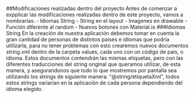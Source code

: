 ##Modificaciones realizadas dentro del proyecto
Antes de comenzar a expplicar las modificaciones realizadas dentro de este proyecto, vamos a nombrarlas:
    - Idiomas String
    - String en el layout
    - Imagenes en drawable
    - Función diferente al random
    - Nuevos botones con Material.io
###Idiomas String
En la creación de nuestra aplicación debemos tomar en cuenta la gran cantidad de personas de distintos 
paises e idiomas que podría utilizarla, para no tener problemas con esto crearemos nuevos documentos
string.xml dentro de la carpeta values, cada uno con un código de país, o idioma.
Estos documentos contendrán las mismas etiquetas, pero con las diferentes traducciones del string 
original que queramos utilizar, de esta manera, y asegurandonos que todo lo que mostremos por pantalla
sea utilizando los strings de siguiente manera: "@string/etiquetaXml", todos estos strings variarían
en la aplicación de cada persona dependiendo del idioma elegido.
